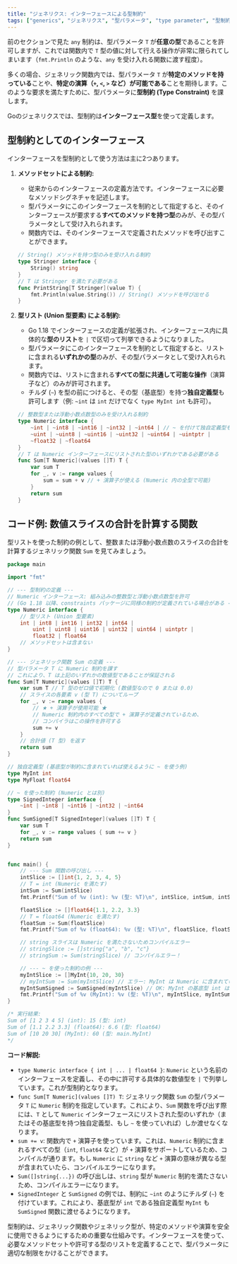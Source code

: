 ```yaml
---
title: "ジェネリクス: インターフェースによる型制約"
tags: ["generics", "ジェネリクス", "型パラメータ", "type parameter", "型制約", "type constraint", "interface", "any", "Union"]
---
```


前のセクションで見た `any` 制約は、型パラメータ `T` が**任意の型**であることを許可しますが、これでは関数内で `T` 型の値に対して行える操作が非常に限られてしまいます（`fmt.Println` のような、`any` を受け入れる関数に渡す程度）。

多くの場合、ジェネリック関数内では、型パラメータ `T` が**特定のメソッドを持っている**ことや、**特定の演算（`+`, `<`, `>` など）が可能である**ことを期待します。このような要求を満たすために、型パラメータに**型制約 (Type Constraint)** を課します。

Goのジェネリクスでは、型制約は**インターフェース型**を使って定義します。

## 型制約としてのインターフェース

インターフェースを型制約として使う方法は主に2つあります。

1.  **メソッドセットによる制約:**
    *   従来からのインターフェースの定義方法です。インターフェースに必要なメソッドシグネチャを記述します。
    *   型パラメータにこのインターフェースを制約として指定すると、そのインターフェースが要求する**すべてのメソッドを持つ型**のみが、その型パラメータとして受け入れられます。
    *   関数内では、そのインターフェースで定義されたメソッドを呼び出すことができます。
    ```go
    // String() メソッドを持つ型のみを受け入れる制約
    type Stringer interface {
        String() string
    }
    // T は Stringer を満たす必要がある
    func PrintString[T Stringer](value T) {
        fmt.Println(value.String()) // String() メソッドを呼び出せる
    }
    ```

2.  **型リスト (Union 型要素) による制約:**
    *   Go 1.18 でインターフェースの定義が拡張され、インターフェース内に具体的な**型のリスト**を `|` で区切って列挙できるようになりました。
    *   型パラメータにこのインターフェースを制約として指定すると、リストに含まれる**いずれかの型**のみが、その型パラメータとして受け入れられます。
    *   関数内では、リストに含まれる**すべての型に共通して可能な操作**（演算子など）のみが許可されます。
    *   チルダ (`~`) を型の前につけると、その型（基底型）を持つ**独自定義型**も許可します（例: `~int` は `int` だけでなく `type MyInt int` も許可）。
    ```go
    // 整数型または浮動小数点数型のみを受け入れる制約
    type Numeric interface {
        ~int | ~int8 | ~int16 | ~int32 | ~int64 | // ~ を付けて独自定義型も許可
        ~uint | ~uint8 | ~uint16 | ~uint32 | ~uint64 | ~uintptr |
        ~float32 | ~float64
    }
    // T は Numeric インターフェースにリストされた型のいずれかである必要がある
    func Sum[T Numeric](values []T) T {
        var sum T
        for _, v := range values {
            sum = sum + v // + 演算子が使える (Numeric 内の全型で可能)
        }
        return sum
    }
    ```

## コード例: 数値スライスの合計を計算する関数

型リストを使った制約の例として、整数または浮動小数点数のスライスの合計を計算するジェネリック関数 `Sum` を見てみましょう。

```go title="型リストによる制約を使った Sum 関数"
package main

import "fmt"

// --- 型制約の定義 ---
// Numeric インターフェース: 組み込みの整数型と浮動小数点数型を許可
// (Go 1.18 以降、constraints パッケージに同様の制約が定義されている場合がある -> 次のセクション)
type Numeric interface {
	// 型リスト (Union 型要素)
	int | int8 | int16 | int32 | int64 |
		uint | uint8 | uint16 | uint32 | uint64 | uintptr |
		float32 | float64
	// メソッドセットは含まない
}

// --- ジェネリック関数 Sum の定義 ---
// 型パラメータ T に Numeric 制約を課す
// これにより、T は上記のいずれかの数値型であることが保証される
func Sum[T Numeric](values []T) T {
	var sum T // T 型のゼロ値で初期化 (数値型なので 0 または 0.0)
	// スライスの各要素 v (型 T) についてループ
	for _, v := range values {
		// ★ + 演算子が使用可能 ★
		// Numeric 制約内のすべての型で + 演算子が定義されているため、
		// コンパイラはこの操作を許可する
		sum += v
	}
	// 合計値 (T 型) を返す
	return sum
}

// 独自定義型 (基底型が制約に含まれていれば使えるように ~ を使う例)
type MyInt int
type MyFloat float64

// ~ を使った制約 (Numeric とは別)
type SignedInteger interface {
	~int | ~int8 | ~int16 | ~int32 | ~int64
}
func SumSigned[T SignedInteger](values []T) T {
	var sum T
	for _, v := range values { sum += v }
	return sum
}


func main() {
	// --- Sum 関数の呼び出し ---
	intSlice := []int{1, 2, 3, 4, 5}
	// T = int (Numeric を満たす)
	intSum := Sum(intSlice)
	fmt.Printf("Sum of %v (int): %v (型: %T)\n", intSlice, intSum, intSum)

	floatSlice := []float64{1.1, 2.2, 3.3}
	// T = float64 (Numeric を満たす)
	floatSum := Sum(floatSlice)
	fmt.Printf("Sum of %v (float64): %v (型: %T)\n", floatSlice, floatSum, floatSum)

	// string スライスは Numeric を満たさないためコンパイルエラー
	// stringSlice := []string{"a", "b", "c"}
	// stringSum := Sum(stringSlice) // コンパイルエラー！

	// --- ~ を使った制約の例 ---
	myIntSlice := []MyInt{10, 20, 30}
	// myIntSum := Sum(myIntSlice) // エラー: MyInt は Numeric に含まれていない
	myIntSumSigned := SumSigned(myIntSlice) // OK: MyInt の基底型 int は SignedInteger (~int) を満たす
	fmt.Printf("Sum of %v (MyInt): %v (型: %T)\n", myIntSlice, myIntSumSigned, myIntSumSigned)
}

/* 実行結果:
Sum of [1 2 3 4 5] (int): 15 (型: int)
Sum of [1.1 2.2 3.3] (float64): 6.6 (型: float64)
Sum of [10 20 30] (MyInt): 60 (型: main.MyInt)
*/
```

**コード解説:**

*   `type Numeric interface { int | ... | float64 }`: `Numeric` という名前のインターフェースを定義し、その中に許可する具体的な数値型を `|` で列挙しています。これが型制約となります。
*   `func Sum[T Numeric](values []T) T`: ジェネリック関数 `Sum` の型パラメータ `T` に `Numeric` 制約を指定しています。これにより、`Sum` 関数を呼び出す際には、`T` として `Numeric` インターフェースにリストされた型のいずれか（またはその基底型を持つ独自定義型、もし `~` を使っていれば）しか渡せなくなります。
*   `sum += v`: 関数内で `+` 演算子を使っています。これは、`Numeric` 制約に含まれるすべての型（`int`, `float64` など）が `+` 演算をサポートしているため、コンパイルが通ります。もし `Numeric` に `string` など `+` 演算の意味が異なる型が含まれていたら、コンパイルエラーになります。
*   `Sum([]string{...})` の呼び出しは、`string` 型が `Numeric` 制約を満たさないため、コンパイルエラーになります。
*   `SignedInteger` と `SumSigned` の例では、制約に `~int` のようにチルダ (`~`) を付けています。これにより、基底型が `int` である独自定義型 `MyInt` も `SumSigned` 関数に渡せるようになります。

型制約は、ジェネリック関数やジェネリック型が、特定のメソッドや演算を安全に使用できるようにするための重要な仕組みです。インターフェースを使って、必要なメソッドセットや許可する型のリストを定義することで、型パラメータに適切な制限をかけることができます。